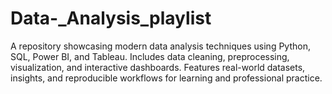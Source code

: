 # Data-_Analysis_playlist
A repository showcasing modern data analysis techniques using Python, SQL, Power BI, and Tableau. Includes data cleaning, preprocessing, visualization, and interactive dashboards. Features real-world datasets, insights, and reproducible workflows for learning and professional practice.
